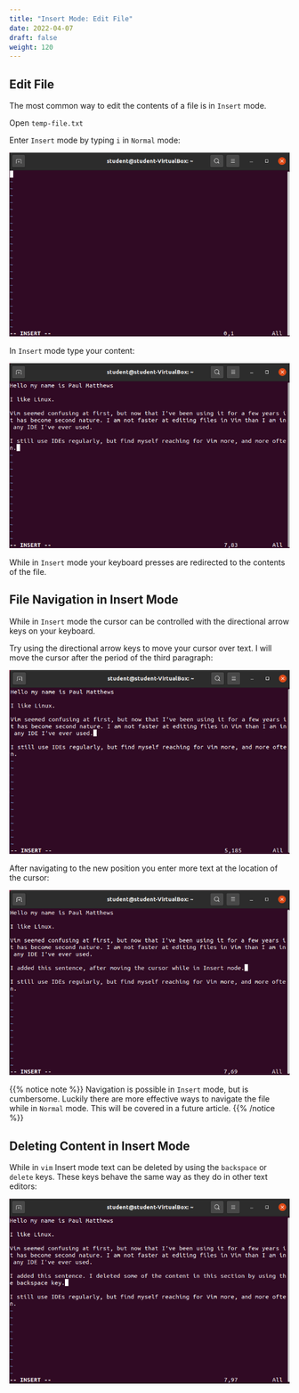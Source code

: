 ```yaml
---
title: "Insert Mode: Edit File"
date: 2022-04-07
draft: false
weight: 120
---
```


## Edit File

The most common way to edit the contents of a file is in `Insert` mode.

Open `temp-file.txt`

Enter `Insert` mode by typing `i` in `Normal` mode:

![alt-text](pictures/vim-insert.png?classes=border)

In `Insert` mode type your content:

![vim: content being added while in Insert mode](pictures/vim-insert-content.png?classes=border)

While in `Insert` mode your keyboard presses are redirected to the contents of the file.

## File Navigation in Insert Mode

While in `Insert` mode the cursor can be controlled with the directional arrow keys on your keyboard.

Try using the directional arrow keys to move your cursor over text. I will move the cursor after the period of the third paragraph:

![vim: insert mode cursor moved to end of third paragraph](pictures/vim-insert-move-cursor.png?classes=border)

After navigating to the new position you enter more text at the location of the cursor:

![alt-text](pictures/vim-insert-text-after-move.png?classes=border)

{{% notice note %}}
Navigation is possible in `Insert` mode, but is cumbersome. Luckily there are more effective ways to navigate the file while in `Normal` mode. This will be covered in a future article.
{{% /notice %}}

## Deleting Content in Insert Mode

While in `vim` Insert mode text can be deleted by using the `backspace` or `delete` keys. These keys behave the same way as they do in other text editors:

![alt-text](pictures/vim-insert-text-after-deletion.png?classes=border)